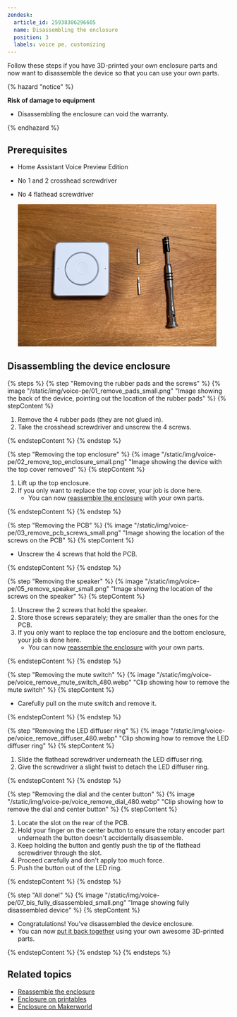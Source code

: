 ```yaml
---
zendesk:
  article_id: 25938306296605
  name: Disassembling the enclosure
  position: 3
  labels: voice pe, customizing
---
```


Follow these steps if you have 3D-printed your own enclosure parts and now want to disassemble the device so that you can use your own parts.

{% hazard "notice" %}

**Risk of damage to equipment**

- Disassembling the enclosure can void the warranty.

{% endhazard %}

## Prerequisites

- Home Assistant Voice Preview Edition
- No 1 and 2 crosshead screwdriver
- No 4 flathead screwdriver

   ![Home Assistant Voice Preview Edition and screw drivers](/static/img/voice-pe/voice_disassembly_prereq_small.jpg)

## Disassembling the device enclosure

{% steps %}
{% step "Removing the rubber pads and the screws" %}
{% image "/static/img/voice-pe/01_remove_pads_small.png" "Image showing the back of the device, pointing out the location of the rubber pads" %}
{% stepContent %}

   1. Remove the 4 rubber pads (they are not glued in).
   2. Take the crosshead screwdriver and unscrew the 4 screws.

{% endstepContent %}
{% endstep %}

{% step "Removing the top enclosure" %}
{% image "/static/img/voice-pe/02_remove_top_enclosure_small.png" "Image showing the device with the top cover removed" %}
{% stepContent %}

   1. Lift up the top enclosure.
   2. If you only want to replace the top cover, your job is done here.
      - You can now [reassemble the enclosure](/hc/en-us/articles/25938314528285) with your own parts.

{% endstepContent %}
{% endstep %}

{% step "Removing the PCB" %}
{% image "/static/img/voice-pe/03_remove_pcb_screws_small.png" "Image showing the location of the screws on the PCB" %}
{% stepContent %}

   - Unscrew the 4 screws that hold the PCB.

{% endstepContent %}
{% endstep %}

{% step "Removing the speaker" %}
{% image "/static/img/voice-pe/05_remove_speaker_small.png" "Image showing the location of the screws on the speaker" %}
{% stepContent %}

   1. Unscrew the 2 screws that hold the speaker.
   2. Store those screws separately; they are smaller than the ones for the PCB.
   3. If you only want to replace the top enclosure and the bottom enclosure, your job is done here.
      - You can now [reassemble the enclosure](/hc/en-us/articles/25938314528285)  with your own parts.

{% endstepContent %}
{% endstep %}

{% step "Removing the mute switch" %}
{% image "/static/img/voice-pe/voice_remove_mute_switch_480.webp" "Clip showing how to remove the mute switch" %}
{% stepContent %}

   - Carefully pull on the mute switch and remove it.

{% endstepContent %}
{% endstep %}

{% step "Removing the LED diffuser ring" %}
{% image "/static/img/voice-pe/voice_remove_diffuser_480.webp" "Clip showing how to remove the LED diffuser ring" %}
{% stepContent %}

   1. Slide the flathead screwdriver underneath the LED diffuser ring.
   2. Give the screwdriver a slight twist to detach the LED diffuser ring.

{% endstepContent %}
{% endstep %}

{% step "Removing the dial and the center button" %}
{% image "/static/img/voice-pe/voice_remove_dial_480.webp" "Clip showing how to remove the dial and center button" %}
{% stepContent %}

   1. Locate the slot on the rear of the PCB.
   2. Hold your finger on the center button to ensure the rotary encoder part underneath the button doesn't accidentally disassemble.
   3. Keep holding the button and gently push the tip of the flathead screwdriver through the slot.
   4. Proceed carefully and don't apply too much force.
   5. Push the button out of the LED ring.

{% endstepContent %}
{% endstep %}

{% step "All done!" %}
{% image "/static/img/voice-pe/07_bis_fully_disassembled_small.png" "Image showing fully disassembled device" %}
{% stepContent %}

   - Congratulations! You've disassembled the device enclosure.
   - You can now [put it back together](/hc/en-us/articles/25938314528285) using your own awesome 3D-printed parts.

{% endstepContent %}
{% endstep %}
{% endsteps %}

## Related topics

- [Reassemble the enclosure](/hc/en-us/articles/25938314528285)
- [Enclosure on printables](https://www.printables.com/model/1110526)
- [Enclosure on Makerworld](https://makerworld.com/models/885769)
